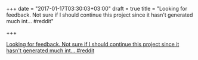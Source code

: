 +++
date = "2017-01-17T03:30:03+03:00"
draft = true
title = "Looking for feedback. Not sure if I should continue this project since it hasn't generated much int…  #reddit"

+++

<p><a href="https://t.co/wn5rrB505g">Looking for feedback. Not sure if I should continue this project since it hasn't generated much int…  #reddit</a></p>
